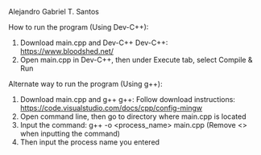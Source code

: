 Alejandro Gabriel T. Santos

How to run the program (Using Dev-C++):
1. Download main.cpp and Dev-C++
Dev-C++: https://www.bloodshed.net/
2. Open main.cpp in Dev-C++, then under Execute tab, select Compile & Run

Alternate way to run the program (Using g++):
1. Download main.cpp and g++
g++: Follow download instructions: https://code.visualstudio.com/docs/cpp/config-mingw
2. Open command line, then go to directory where main.cpp is located
3. Input the command: g++ -o <process_name> main.cpp (Remove <> when inputting the command)
4. Then input the process name you entered
